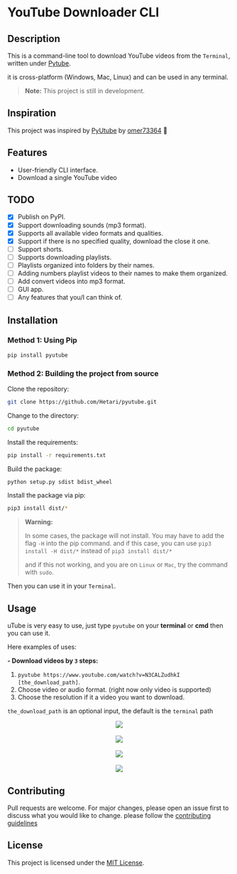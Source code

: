 # YouTube Downloader CLI

## Description

This is a command-line tool to download YouTube videos from the `Terminal`, written under [Pytube](https://pytube.io/).

it is cross-platform (Windows, Mac, Linux) and can be used in any terminal.

> **Note:** This project is still in development.

## Inspiration

This project was inspired by [PyUtube](https://github.com/omer73364/uTube/) by [omer73364](https://github.com/omer73364) 🤩

## Features

- User-friendly CLI interface.
- Download a single YouTube video

## TODO

- [x] Publish on PyPI.
- [x] Support downloading sounds (mp3 format).
- [x] Supports all available video formats and qualities.
- [x] Support if there is no specified quality, download the close it one.
- [ ] Support shorts.
- [ ] Supports downloading playlists.
- [ ] Playlists organized into folders by their names.
- [ ] Adding numbers playlist videos to their names to make them organized.
- [ ] Add convert videos into mp3 format.
- [ ] GUI app.
- [ ] Any features that you/I can think of.

## Installation

### Method 1: Using Pip

```bash
pip install pyutube
```

### Method 2: Building the project from source

Clone the repository:

```bash
git clone https://github.com/Hetari/pyutube.git
```

Change to the directory:

```bash
cd pyutube
```

Install the requirements:

```bash
pip install -r requirements.txt
```

Build the package:

```bash
python setup.py sdist bdist_wheel
```

Install the package via pip:

```bash
pip3 install dist/*
```

> **Warning:**
>
> In some cases, the package will not install. You may have to add the flag `-H` into the pip command. and if this case, you can use `pip3 install -H dist/*` instead of `pip3 install dist/*`
>
> and if this not working, and you are on `Linux` or `Mac`, try the command with `sudo`.

Then you can use it in your `Terminal`.

## Usage

uTube is very easy to use, just type `pyutube` on your **terminal** or **cmd** then you can use it.

Here examples of uses:

**- Download videos by `3` steps:**

1.  `pyutube https://www.youtube.com/watch?v=N3CALZudhkI [the_download_path]`.
2.  Choose video or audio format. (right now only video is supported)
3.  Choose the resolution if it a video you want to download.

`the_download_path` is an optional input, the default is the `terminal` path

<div style="text-align: center;">
    <img src="pyutube/images/image1.png" />
    <br />
    <br />
    <img src="pyutube/images/image2.png" />
    <br />
    <br />
    <img src="pyutube/images/image3.png" />
    <br />
    <br />
    <img src="pyutube/images/image4.png" />

</div>

## Contributing

Pull requests are welcome. For major changes, please open an issue first to discuss what you would like to change.
please follow the [contributing guidelines](https://github.com/Hetari/pyutube/blob/main/CONTRIBUTING.md)

## License

This project is licensed under the [MIT License](https://github.com/Hetari/pyutube/blob/main/LICENSE.md).
